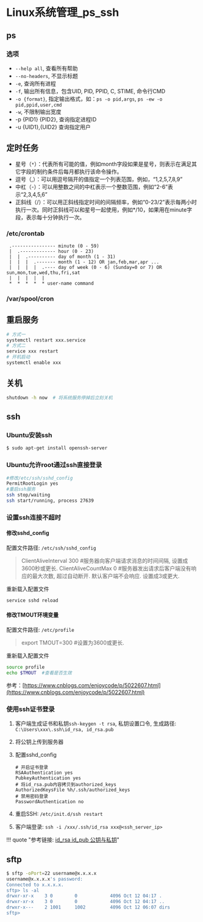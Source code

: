 # Linux系统管理_ps_ssh

## ps

### 选项

- `--help all`, 查看所有帮助
- `--no-headers`, 不显示标题
- `-e`, 查询所有进程
- `-f`, 输出所有信息，包含UID, PID, PPID, C, STIME, 命令行CMD
- `-o {format}`, 指定输出格式，如：`ps -o pid,args`, `ps -ew -o pid,ppid,user,cmd`
- `-w`, 不限制输出宽度
- -p {PID1} {PID2}, 查询指定进程ID
- -u {UID1},{UID2} 查询指定用户


## 定时任务

- 星号（`*`）：代表所有可能的值，例如month字段如果是星号，则表示在满足其它字段的制约条件后每月都执行该命令操作。
- 逗号（,）：可以用逗号隔开的值指定一个列表范围，例如，“1,2,5,7,8,9”
- 中杠（-）：可以用整数之间的中杠表示一个整数范围，例如“2-6”表示“2,3,4,5,6”
- 正斜线（/）：可以用正斜线指定时间的间隔频率，例如“0-23/2”表示每两小时执行一次。同时正斜线可以和星号一起使用，例如*/10，如果用在minute字段，表示每十分钟执行一次。

### /etc/crontab

```
 .---------------- minute (0 - 59)
 |  .------------- hour (0 - 23)
 |  |  .---------- day of month (1 - 31)
 |  |  |  .------- month (1 - 12) OR jan,feb,mar,apr ...
 |  |  |  |  .---- day of week (0 - 6) (Sunday=0 or 7) OR sun,mon,tue,wed,thu,fri,sat
 |  |  |  |  |
 *  *  *  *  * user-name command
```

### /var/spool/cron


## 重启服务

```bash
# 方式一
systemctl restart xxx.service
# 方式二
service xxx restart
# 开机启动
systemctl enable xxx
```


## 关机

```bash
shutdown -h now  # 将系统服务停掉后立刻关机
```


## ssh

### Ubuntu安装ssh

```bash
$ sudo apt-get install openssh-server
```

### Ubuntu允许root通过ssh直接登录

```bash
#修改/etc/ssh/sshd_config
PermitRootLogin yes
#重启ssh服务
ssh stop/waiting
ssh start/running, process 27639
```

### 设置ssh连接不超时

#### 修改sshd_config

配置文件路径: `/etc/ssh/sshd_config`

> ClientAliveInterval 300  #服务器向客户端请求消息的时间间隔, 设置成3600秒或更长.
> ClientAliveCountMax 0  #服务器发出请求后客户端没有响应的最大次数, 超过自动断开. 默认客户端不会响应. 设置成3或更大.

重新载入配置文件

```bash
service sshd reload
```

#### 修改TMOUT环境变量

配置文件路径: `/etc/profile`

> export TMOUT=300  #设置为3600或更长.

重新载入配置文件

```bash
source profile
echo $TMOUT  #查看是否生效
```

参考：[https://www.cnblogs.com/enjoycode/p/5022607.html](https://www.cnblogs.com/enjoycode/p/5022607.html)

### 使用ssh证书登录

1. 客户端生成证书和私钥`ssh-keygen -t rsa`, 私钥设置口令, 生成路径: `C:\Users\xxx\.ssh\id_rsa, id_rsa.pub`
1. 将公钥上传到服务器
1. 配置sshd_config

    ```
    # 开启证书登录
    RSAAuthentication yes
    PubkeyAuthentication yes
    # 将id_rsa.pub内容拷贝到authorized_keys
    AuthorizedKeysFile %h/.ssh/authorized_keys
    # 禁用密码登录
    PasswordAuthentication no
    ```

1. 重启SSH: `/etc/init.d/ssh restart`
1. 客户端登录: `ssh -i /xxx/.ssh/id_rsa xxx@<ssh_server_ip>`

!!! quote "参考链接: [id_rsa id_pub 公钥与私钥](https://blog.csdn.net/diyxiaoshitou/article/details/52471097)"


## sftp

```bash
$ sftp -oPort=22 username@x.x.x.x
username@x.x.x.x's password:
Connected to x.x.x.x.
sftp> ls -al
drwxr-xr-x    3 0        0            4096 Oct 12 04:17 .
drwxr-xr-x    3 0        0            4096 Oct 12 04:17 ..
drwxr-x---    2 1001     1002         4096 Oct 12 06:07 dirs
sftp>
```
